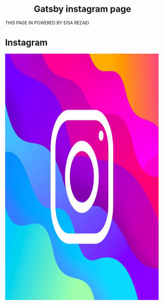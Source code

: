 <h1 align="center">
  Gatsby instagram page
</h1>
 
 THIS PAGE IN POWERED BY EISA REZAEI 


# Instagram

<img src="./static/instagram.jpeg" width="500px" height="800px"  alt ="instagram"/>
